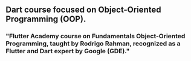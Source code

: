 ## Dart course focused on Object-Oriented Programming (OOP).

### "Flutter Academy course on Fundamentals Object-Oriented Programming, taught by Rodrigo Rahman, recognized as a Flutter and Dart expert by Google (GDE)."